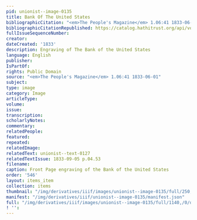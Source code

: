 ```yaml
---
pid: unionist--image-0135
title: Bank Of The United States
bibliographicCitation: "<em>The People's Magazine</em> 1.06:41 1833-06-01"
bibliographicCitationRepublished: https://catalog.hathitrust.org/api/volumes/oclc/6497679.html
fullIssueSequenceNumber: 
creator: 
dateCreated: '1833'
description: Engraving of The Bank of the United States
language: English
publisher: 
IsPartOf: 
rights: Public Domain
source: "<em>The People's Magazine</em> 1.06:41 1833-06-01"
subject: 
type: image
category: Image
articleType: 
volume: 
issue: 
transcription: 
scholarlyNotes: 
commentary: 
relatedPeople: 
featured: 
repeated: 
relatedImage: 
relatedText: unionist--text-0127
relatedTextIssue: 1833-09-05 p.04.53
filename: 
caption: Front Page engraving of the Bank of the United States
order: '546'
layout: items_item
collection: items
thumbnail: "/img/derivatives/iiif/images/unionist--image-0135/full/250,/0/default.jpg"
manifest: "/img/derivatives/iiif/unionist--image-0135/manifest.json"
full: "/img/derivatives/iiif/images/unionist--image-0135/full/1140,/0/default.jpg"
! '': 
---
```

